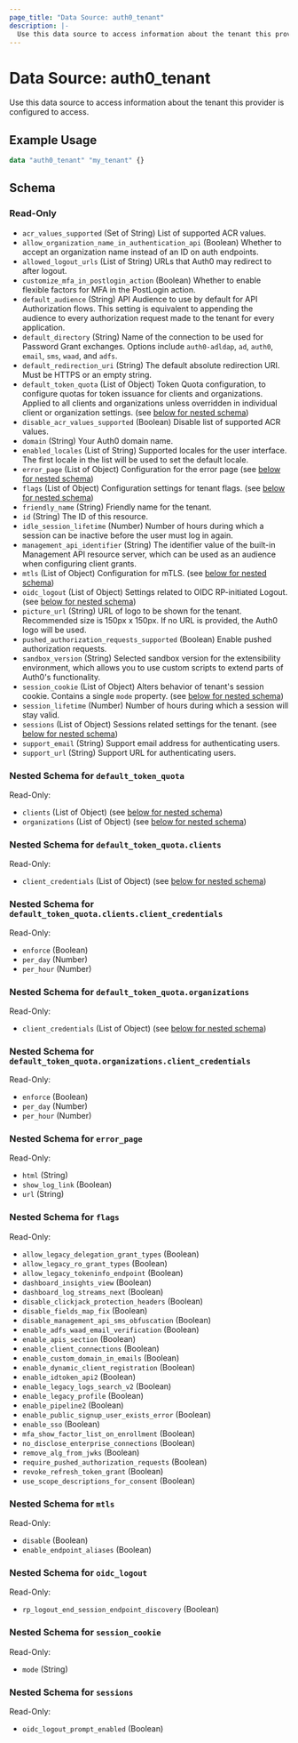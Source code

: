 ```yaml
---
page_title: "Data Source: auth0_tenant"
description: |-
  Use this data source to access information about the tenant this provider is configured to access.
---
```


# Data Source: auth0_tenant

Use this data source to access information about the tenant this provider is configured to access.

## Example Usage

```terraform
data "auth0_tenant" "my_tenant" {}
```

<!-- schema generated by tfplugindocs -->
## Schema

### Read-Only

- `acr_values_supported` (Set of String) List of supported ACR values.
- `allow_organization_name_in_authentication_api` (Boolean) Whether to accept an organization name instead of an ID on auth endpoints.
- `allowed_logout_urls` (List of String) URLs that Auth0 may redirect to after logout.
- `customize_mfa_in_postlogin_action` (Boolean) Whether to enable flexible factors for MFA in the PostLogin action.
- `default_audience` (String) API Audience to use by default for API Authorization flows. This setting is equivalent to appending the audience to every authorization request made to the tenant for every application.
- `default_directory` (String) Name of the connection to be used for Password Grant exchanges. Options include `auth0-adldap`, `ad`, `auth0`, `email`, `sms`, `waad`, and `adfs`.
- `default_redirection_uri` (String) The default absolute redirection URI. Must be HTTPS or an empty string.
- `default_token_quota` (List of Object) Token Quota configuration, to configure quotas for token issuance for clients and organizations. Applied to all clients and organizations unless overridden in individual client or organization settings. (see [below for nested schema](#nestedatt--default_token_quota))
- `disable_acr_values_supported` (Boolean) Disable list of supported ACR values.
- `domain` (String) Your Auth0 domain name.
- `enabled_locales` (List of String) Supported locales for the user interface. The first locale in the list will be used to set the default locale.
- `error_page` (List of Object) Configuration for the error page (see [below for nested schema](#nestedatt--error_page))
- `flags` (List of Object) Configuration settings for tenant flags. (see [below for nested schema](#nestedatt--flags))
- `friendly_name` (String) Friendly name for the tenant.
- `id` (String) The ID of this resource.
- `idle_session_lifetime` (Number) Number of hours during which a session can be inactive before the user must log in again.
- `management_api_identifier` (String) The identifier value of the built-in Management API resource server, which can be used as an audience when configuring client grants.
- `mtls` (List of Object) Configuration for mTLS. (see [below for nested schema](#nestedatt--mtls))
- `oidc_logout` (List of Object) Settings related to OIDC RP-initiated Logout. (see [below for nested schema](#nestedatt--oidc_logout))
- `picture_url` (String) URL of logo to be shown for the tenant. Recommended size is 150px x 150px. If no URL is provided, the Auth0 logo will be used.
- `pushed_authorization_requests_supported` (Boolean) Enable pushed authorization requests.
- `sandbox_version` (String) Selected sandbox version for the extensibility environment, which allows you to use custom scripts to extend parts of Auth0's functionality.
- `session_cookie` (List of Object) Alters behavior of tenant's session cookie. Contains a single `mode` property. (see [below for nested schema](#nestedatt--session_cookie))
- `session_lifetime` (Number) Number of hours during which a session will stay valid.
- `sessions` (List of Object) Sessions related settings for the tenant. (see [below for nested schema](#nestedatt--sessions))
- `support_email` (String) Support email address for authenticating users.
- `support_url` (String) Support URL for authenticating users.

<a id="nestedatt--default_token_quota"></a>
### Nested Schema for `default_token_quota`

Read-Only:

- `clients` (List of Object) (see [below for nested schema](#nestedobjatt--default_token_quota--clients))
- `organizations` (List of Object) (see [below for nested schema](#nestedobjatt--default_token_quota--organizations))

<a id="nestedobjatt--default_token_quota--clients"></a>
### Nested Schema for `default_token_quota.clients`

Read-Only:

- `client_credentials` (List of Object) (see [below for nested schema](#nestedobjatt--default_token_quota--clients--client_credentials))

<a id="nestedobjatt--default_token_quota--clients--client_credentials"></a>
### Nested Schema for `default_token_quota.clients.client_credentials`

Read-Only:

- `enforce` (Boolean)
- `per_day` (Number)
- `per_hour` (Number)



<a id="nestedobjatt--default_token_quota--organizations"></a>
### Nested Schema for `default_token_quota.organizations`

Read-Only:

- `client_credentials` (List of Object) (see [below for nested schema](#nestedobjatt--default_token_quota--organizations--client_credentials))

<a id="nestedobjatt--default_token_quota--organizations--client_credentials"></a>
### Nested Schema for `default_token_quota.organizations.client_credentials`

Read-Only:

- `enforce` (Boolean)
- `per_day` (Number)
- `per_hour` (Number)




<a id="nestedatt--error_page"></a>
### Nested Schema for `error_page`

Read-Only:

- `html` (String)
- `show_log_link` (Boolean)
- `url` (String)


<a id="nestedatt--flags"></a>
### Nested Schema for `flags`

Read-Only:

- `allow_legacy_delegation_grant_types` (Boolean)
- `allow_legacy_ro_grant_types` (Boolean)
- `allow_legacy_tokeninfo_endpoint` (Boolean)
- `dashboard_insights_view` (Boolean)
- `dashboard_log_streams_next` (Boolean)
- `disable_clickjack_protection_headers` (Boolean)
- `disable_fields_map_fix` (Boolean)
- `disable_management_api_sms_obfuscation` (Boolean)
- `enable_adfs_waad_email_verification` (Boolean)
- `enable_apis_section` (Boolean)
- `enable_client_connections` (Boolean)
- `enable_custom_domain_in_emails` (Boolean)
- `enable_dynamic_client_registration` (Boolean)
- `enable_idtoken_api2` (Boolean)
- `enable_legacy_logs_search_v2` (Boolean)
- `enable_legacy_profile` (Boolean)
- `enable_pipeline2` (Boolean)
- `enable_public_signup_user_exists_error` (Boolean)
- `enable_sso` (Boolean)
- `mfa_show_factor_list_on_enrollment` (Boolean)
- `no_disclose_enterprise_connections` (Boolean)
- `remove_alg_from_jwks` (Boolean)
- `require_pushed_authorization_requests` (Boolean)
- `revoke_refresh_token_grant` (Boolean)
- `use_scope_descriptions_for_consent` (Boolean)


<a id="nestedatt--mtls"></a>
### Nested Schema for `mtls`

Read-Only:

- `disable` (Boolean)
- `enable_endpoint_aliases` (Boolean)


<a id="nestedatt--oidc_logout"></a>
### Nested Schema for `oidc_logout`

Read-Only:

- `rp_logout_end_session_endpoint_discovery` (Boolean)


<a id="nestedatt--session_cookie"></a>
### Nested Schema for `session_cookie`

Read-Only:

- `mode` (String)


<a id="nestedatt--sessions"></a>
### Nested Schema for `sessions`

Read-Only:

- `oidc_logout_prompt_enabled` (Boolean)



